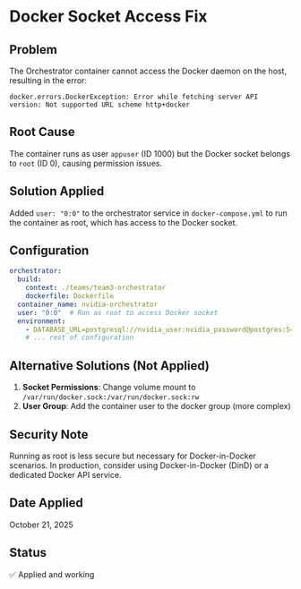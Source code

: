 # Docker Socket Access Fix

## Problem
The Orchestrator container cannot access the Docker daemon on the host, resulting in the error:
```
docker.errors.DockerException: Error while fetching server API version: Not supported URL scheme http+docker
```

## Root Cause
The container runs as user `appuser` (ID 1000) but the Docker socket belongs to `root` (ID 0), causing permission issues.

## Solution Applied
Added `user: "0:0"` to the orchestrator service in `docker-compose.yml` to run the container as root, which has access to the Docker socket.

## Configuration
```yaml
orchestrator:
  build:
    context: ./teams/team3-orchestrator
    dockerfile: Dockerfile
  container_name: nvidia-orchestrator
  user: "0:0"  # Run as root to access Docker socket
  environment:
    - DATABASE_URL=postgresql://nvidia_user:nvidia_password@postgres:5432/nvidia_cloud
    # ... rest of configuration
```

## Alternative Solutions (Not Applied)
1. **Socket Permissions**: Change volume mount to `/var/run/docker.sock:/var/run/docker.sock:rw`
2. **User Group**: Add the container user to the docker group (more complex)

## Security Note
Running as root is less secure but necessary for Docker-in-Docker scenarios. In production, consider using Docker-in-Docker (DinD) or a dedicated Docker API service.

## Date Applied
October 21, 2025

## Status
✅ Applied and working
